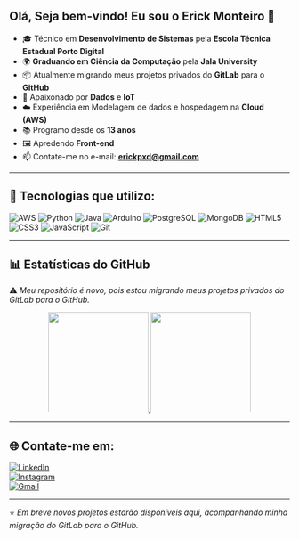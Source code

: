 ## Olá, Seja bem-vindo! Eu sou o Erick Monteiro 👋  

- 🎓 Técnico em **Desenvolvimento de Sistemas** pela **Escola Técnica Estadual Porto Digital**  
- 🌍 **Graduando em Ciência da Computação** pela **Jala University** 
- 📦 Atualmente migrando meus projetos privados do **GitLab** para o **GitHub**   
- 🤖 Apaixonado por **Dados** e **IoT**  
- ☁️ Experiência em Modelagem de dados e hospedagem na **Cloud (AWS)**  
- 📚 Programo desde os **13 anos**
- 🖼️ Apredendo **Front-end** 
- 📫 Contate-me no e-mail: **erickpxd@gmail.com**  

---

## 🚀 Tecnologias que utilizo:
![AWS](https://img.shields.io/badge/AWS-%23FF9900.svg?style=for-the-badge&logo=amazon-aws&logoColor=white)
![Python](https://img.shields.io/badge/Python-3670A0?style=for-the-badge&logo=python&logoColor=ffdd54)
![Java](https://img.shields.io/badge/Java-ED8B00?style=for-the-badge&logo=java&logoColor=white)
![Arduino](https://img.shields.io/badge/Arduino-00979D?style=for-the-badge&logo=arduino&logoColor=white)
![PostgreSQL](https://img.shields.io/badge/PostgreSQL-316192?style=for-the-badge&logo=postgresql&logoColor=white)
![MongoDB](https://img.shields.io/badge/MongoDB-%2347A248.svg?style=for-the-badge&logo=mongodb&logoColor=white)
![HTML5](https://img.shields.io/badge/html5-%23E34F26.svg?style=for-the-badge&logo=html5&logoColor=white)
![CSS3](https://img.shields.io/badge/css3-%231572B6.svg?style=for-the-badge&logo=css3&logoColor=white)
![JavaScript](https://img.shields.io/badge/javascript-%23323330.svg?style=for-the-badge&logo=javascript&logoColor=%23F7DF1E)
![Git](https://img.shields.io/badge/Git-%23F05033.svg?style=for-the-badge&logo=git&logoColor=white)

---

## 📊 Estatísticas do GitHub  
⚠️ *Meu repositório é novo, pois estou migrando meus projetos privados do GitLab para o GitHub.*  

<div align="center">
  <a href="https://github.com/SeuUsuario">
    <img height="180em" src="https://github-readme-stats.vercel.app/api?username=SeuUsuario&show_icons=true&theme=tokyonight&include_all_commits=true&count_private=true"/>
    <img height="180em" src="https://github-readme-stats.vercel.app/api/top-langs/?username=SeuUsuario&layout=compact&langs_count=7&theme=tokyonight"/>
  </a>
</div>

---

## 🌐 Contate-me em:  

[![LinkedIn](https://img.shields.io/badge/LinkedIn-0077B5?style=for-the-badge&logo=linkedin&logoColor=white)](www.linkedin.com/in/erick-monteiro-23b5a2249)  
[![Instagram](https://img.shields.io/badge/Instagram-%23E4405F?style=for-the-badge&logo=instagram&logoColor=white)](https://instagram.com/_erickmont)  
[![Gmail](https://img.shields.io/badge/Gmail-D14836?style=for-the-badge&logo=gmail&logoColor=white)](mailto:erickpxd@gmail.com)  

---

⭐ *Em breve novos projetos estarão disponíveis aqui, acompanhando minha migração do GitLab para o GitHub.*
